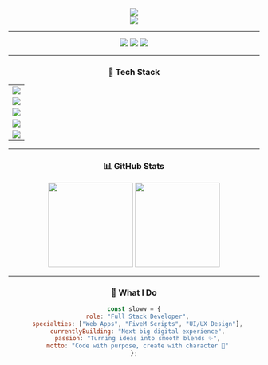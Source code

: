 <div align="center">
  <img src="https://capsule-render.vercel.app/api?type=waving&color=0C0C0C&height=200&section=header&text=Code%20•%20Create%20•%20Distill&fontSize=32&fontColor=D8C748&animation=twinkling" />
</div>
<div align="center">
  <img src="https://readme-typing-svg.herokuapp.com?font=Fira+Code&weight=600&size=30&duration=2500&pause=800&color=D8C748&center=true&vCenter=true&width=700&lines=〉+I'm+Sloww+🥃;〉+Full+Stack+Developer;〉+FiveM+Creator+%26+Scripter;〉+Crafting+Digital+Dreams+🔥" />
</div>

---

<p align="center">
  <img src="https://komarev.com/ghpvc/?username=slowwdown&color=D8C748&style=for-the-badge&label=Bar+Visitors" />
  <img src="https://img.shields.io/badge/Stack-Full%20Stack-0C0C0C?style=for-the-badge&logo=stackshare&logoColor=D8C748" />
  <img src="https://img.shields.io/badge/Specialty-FiveM-D8C748?style=for-the-badge" />
</p>

---

<div align="center">

### 🧰 Tech Stack

<table align="center" cellpadding="10">
  <tr>
    <td><img src="https://skillicons.dev/icons?i=html,css,sass,js,ts,react&theme=dark" /></td>
  </tr>
  <tr>
    <td><img src="https://skillicons.dev/icons?i=nodejs,express,prisma,mysql,lua,nextjs&theme=dark" /></td>
  </tr>
  <tr>
    <td><img src="https://skillicons.dev/icons?i=tailwind,vite,figma,git,vscode,vercel&theme=dark" /></td>
  </tr>
  <tr>
    <td><img src="https://skillicons.dev/icons?i=materialui,github,postman,npm,notion,ps&theme=dark" /></td>
  </tr>
  <tr>
    <td><img src="https://skillicons.dev/icons?i=atlassian,mariadb,ubuntu&theme=dark" /></td>
  </tr>
</table>

</div>

---

<div align="center">

### 📊 GitHub Stats

<img height="170em" src="https://github-readme-stats.vercel.app/api?username=slowwdown&show_icons=true&theme=dark&include_all_commits=true&count_private=true&icon_color=D8C748&title_color=D8C748&text_color=FFFFFF&bg_color=0C0C0C&hide_border=true"/>
<img height="170em" src="https://github-readme-stats.vercel.app/api/top-langs/?username=slowwdown&layout=compact&theme=dark&title_color=D8C748&text_color=FFFFFF&bg_color=0C0C0C&hide_border=true"/>

</div>

---

<div align="center">

### 🌟 What I Do

```js
const sloww = {
  role: "Full Stack Developer",
  specialties: ["Web Apps", "FiveM Scripts", "UI/UX Design"],
  currentlyBuilding: "Next big digital experience",
  passion: "Turning ideas into smooth blends ✨",
  motto: "Code with purpose, create with character 🥃"
};
```

</div>
